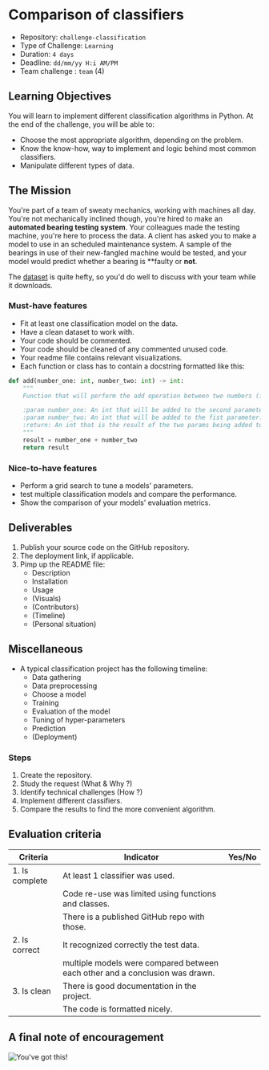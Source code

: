 # Comparison of classifiers

- Repository: `challenge-classification`
- Type of Challenge: `Learning`
- Duration: `4 days`
- Deadline: `dd/mm/yy H:i AM/PM`
- Team challenge : `team` (4)

## Learning Objectives

You will learn to implement different classification algorithms in Python.
At the end of the challenge, you will be able to:

- Choose the most appropriate algorithm, depending on the problem.
- Know the know-how, way to implement and logic behind most common classifiers.
- Manipulate different types of data.

## The Mission

You're part of a team of sweaty mechanics, working with machines all day. You're not mechanically inclined though, you're hired to make an **automated bearing testing system**. Your colleagues made the testing machine, you're here to process the data.
A client has asked you to make a model to use in an scheduled maintenance system. A sample of the bearings in use of their new-fangled machine would be tested, and your model would predict whether a bearing is **faulty or **not**.

The [dataset](https://www.kaggle.com/isaienkov/bearing-classification?select=bearing_signals.csv) is quite hefty, so you'd do well to discuss with your team while it downloads.

### Must-have features

- Fit at least one classification model on the data.
- Have a clean dataset to work with.
- Your code should be commented.
- Your code should be cleaned of any commented unused code.
- Your readme file contains relevant visualizations.
- Each function or class has to contain a docstring formatted like this:

```python
def add(number_one: int, number_two: int) -> int:
    """
    Function that will perform the add operation between two numbers (in params).

    :param number_one: An int that will be added to the second parameter.
    :param number_two: An int that will be added to the fist parameter.
    :return: An int that is the result of the two params being added to each other.
    """
    result = number_one + number_two
    return result
```

### Nice-to-have features

- Perform a grid search to tune a models' parameters.
- test multiple classification models and compare the performance.
- Show the comparison of your models' evaluation metrics.

## Deliverables

1. Publish your source code on the GitHub repository.
2. The deployment link, if applicable.
3. Pimp up the README file:
   - Description
   - Installation
   - Usage
   - (Visuals)
   - (Contributors)
   - (Timeline)
   - (Personal situation)

## Miscellaneous

- A typical classification project has the following timeline:
  - Data gathering
  - Data preprocessing
  - Choose a model
  - Training
  - Evaluation of the model
  - Tuning of hyper-parameters
  - Prediction
  - (Deployment)

### Steps

1. Create the repository.
2. Study the request (What & Why ?)
3. Identify technical challenges (How ?)
4. Implement different classifiers.
5. Compare the results to find the more convenient algorithm.

## Evaluation criteria

| Criteria       | Indicator                                                               | Yes/No |
| -------------- | ----------------------------------------------------------------------- | ------ |
| 1. Is complete | At least 1 classifier was used.                             |        |
|                | Code re-use was limited using functions and classes.                    |        |
|                | There is a published GitHub repo with those.                            |        |
| 2. Is correct  | It recognized correctly the test data.                                  |        |
|                | multiple models were compared between each other and a conclusion was drawn. |        |
| 3. Is clean    | There is good documentation in the project.                             |        |
|                | The code is formatted nicely.                                           |        |

## A final note of encouragement

![You've got this!](https://media.giphy.com/media/idUgpCC6XLoK0ZNZ2o/giphy.gif)
